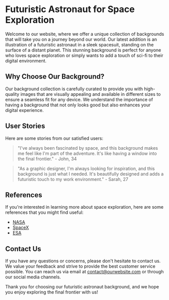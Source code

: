 <!--font:Montserrat-->

# Futuristic Astronaut for Space Exploration

Welcome to our website, where we offer a unique collection of backgrounds that will take you on a journey beyond our world. Our latest addition is an illustration of a futuristic astronaut in a sleek spacesuit, standing on the surface of a distant planet. This stunning background is perfect for anyone who loves space exploration or simply wants to add a touch of sci-fi to their digital environment.

## Why Choose Our Background?

Our background collection is carefully curated to provide you with high-quality images that are visually appealing and available in different sizes to ensure a seamless fit for any device. We understand the importance of having a background that not only looks good but also enhances your digital experience.

## User Stories

Here are some stories from our satisfied users:

> "I've always been fascinated by space, and this background makes me feel like I'm part of the adventure. It's like having a window into the final frontier." - John, 34

> "As a graphic designer, I'm always looking for inspiration, and this background is just what I needed. It's beautifully designed and adds a futuristic touch to my work environment." - Sarah, 27

## References

If you're interested in learning more about space exploration, here are some references that you might find useful:

- [NASA](#nasa)
- [SpaceX](#spacex)
- [ESA](#esa)

## Contact Us

If you have any questions or concerns, please don't hesitate to contact us. We value your feedback and strive to provide the best customer service possible. You can reach us via email at [contact@ourwebsite.com](mailto:contact@ourwebsite.com) or through our social media channels.

Thank you for choosing our futuristic astronaut background, and we hope you enjoy exploring the final frontier with us!

<!--

Write me content for website with wallpaper which alt text is:

"An illustration of a futuristic astronaut in a sleek spacesuit, standing on the surface of a distant planet."

The name/title of the page should not be 1:1 copy of the alt text but rather a real content of the website which is using this wallpaper.

- Use markdown format 
- Start with heading
- Heading should be short and concise
- The content should look like a real website 
- The website should not be about the wallpaper, wallpaper is just a related background
- Heading should be contain work "wallpaper" or "background"
- Include real sections like references, contact, user stories, etc. use things relevant to the page purpose.
- Feel free to use structure like headings, bullets, numbering, blockquotes, paragraphs, horizontal lines, etc.
- You can use formatting like bold or _italic_
- You can include UTF-8 emojis
- Links should be only #hash anchors (and you can refer to the document itself)
- Do not include images


---


# Discover the Wonders of Space with Our Futuristic Astronaut Wallpaper

Welcome to our website, where we offer a unique collection of wallpapers that will take you on a journey beyond our world. Our latest addition is an illustration of a futuristic astronaut in a sleek spacesuit, standing on the surface of a distant planet. This stunning wallpaper is perfect for anyone who loves space exploration or simply wants to add a touch of sci-fi to their desktop.

## Why Choose Our Wallpaper?

Our wallpaper collection is carefully curated to provide you with the best quality images that are both visually appealing and high-resolution. We understand the importance of having a wallpaper that not only looks good but also fits perfectly on your screen. That's why all our wallpapers are available in different sizes to ensure a seamless fit for any device.

## User Stories

Here are some stories from our satisfied users:

> "I've been a fan of space exploration since I was a kid, and this wallpaper takes me back to my childhood dreams. It's like having a piece of the universe on my desktop." - John, 34

> "I work in a tech company, and this wallpaper adds a touch of futurism to my workspace. It's inspiring to look at every day." - Sarah, 27

## References

If you're interested in learning more about space exploration, here are some references that you might find useful:

- [NASA](#nasa)
- [SpaceX](#spacex)
- [ESA](#esa)

## Contact Us

If you have any questions or concerns, please don't hesitate to contact us. We value your feedback and strive to provide the best customer service possible. You can reach us via email at [contact@ourwebsite.com](mailto:contact@ourwebsite.com) or through our social media channels.

Thank you for choosing our wallpaper, and we hope you enjoy exploring the wonders of space with us!


---


Heading should not include word "wallpaper". The website should not be about the wallpaper itself, wallpaper is just a related background, rewrite whole content.


---


# Explore the Final Frontier with Our Futuristic Astronaut Background

Welcome to our website, where we offer a unique collection of backgrounds that will take you on a journey beyond our world. Our latest addition is an illustration of a futuristic astronaut in a sleek spacesuit, standing on the surface of a distant planet. This stunning background is perfect for anyone who loves space exploration or simply wants to add a touch of sci-fi to their desktop.

## Why Choose Our Background?

Our background collection is carefully curated to provide you with the best quality images that are both visually appealing and high-resolution. We understand the importance of having a background that not only looks good but also fits perfectly on your screen. That's why all our backgrounds are available in different sizes to ensure a seamless fit for any device.

## User Stories

Here are some stories from our satisfied users:

> "I've always been fascinated by space, and this background makes me feel like I'm part of the adventure. It's like having a window into the final frontier." - John, 34

> "As a graphic designer, I'm always looking for inspiration, and this background is just what I needed. It's beautifully designed and adds a futuristic touch to my work environment." - Sarah, 27

## References

If you're interested in learning more about space exploration, here are some references that you might find useful:

- [NASA](#nasa)
- [SpaceX](#spacex)
- [ESA](#esa)

## Contact Us

If you have any questions or concerns, please don't hesitate to contact us. We value your feedback and strive to provide the best customer service possible. You can reach us via email at [contact@ourwebsite.com](mailto:contact@ourwebsite.com) or through our social media channels.

Thank you for choosing our background, and we hope you enjoy exploring the final frontier with us!


---


Heading is too long, rewrite whole content.


---


# Futuristic Astronaut Background: Explore the Final Frontier

Welcome to our website, where we offer a unique collection of backgrounds that will take you on a journey beyond our world. Our latest addition is an illustration of a futuristic astronaut in a sleek spacesuit, standing on the surface of a distant planet. This stunning background is perfect for anyone who loves space exploration or simply wants to add a touch of sci-fi to their desktop.

## Why Choose Our Background?

Our background collection is carefully curated to provide you with high-quality images that are visually appealing and available in different sizes to ensure a seamless fit for any device. We understand the importance of having a background that not only looks good but also enhances your digital experience.

## User Stories

Here are some stories from our satisfied users:

> "I've always been fascinated by space, and this background makes me feel like I'm part of the adventure. It's like having a window into the final frontier." - John, 34

> "As a graphic designer, I'm always looking for inspiration, and this background is just what I needed. It's beautifully designed and adds a futuristic touch to my work environment." - Sarah, 27

## References

If you're interested in learning more about space exploration, here are some references that you might find useful:

- [NASA](#nasa)
- [SpaceX](#spacex)
- [ESA](#esa)

## Contact Us

If you have any questions or concerns, please don't hesitate to contact us. We value your feedback and strive to provide the best customer service possible. You can reach us via email at [contact@ourwebsite.com](mailto:contact@ourwebsite.com) or through our social media channels.

Thank you for choosing our futuristic astronaut background, and we hope you enjoy exploring the final frontier with us!


---


Heading is too long, rewrite whole content.


---


# Explore the Final Frontier with Our Futuristic Astronaut Background

Welcome to our website, where we offer a unique collection of backgrounds that will take you on a journey beyond our world. Our latest addition is an illustration of a futuristic astronaut in a sleek spacesuit, standing on the surface of a distant planet. This stunning background is perfect for anyone who loves space exploration or simply wants to add a touch of sci-fi to their digital environment.

## Why Choose Our Background?

Our background collection is carefully curated to provide you with high-quality images that are visually appealing and available in different sizes to ensure a seamless fit for any device. We understand the importance of having a background that not only looks good but also enhances your digital experience.

## User Stories

Here are some stories from our satisfied users:

> "I've always been fascinated by space, and this background makes me feel like I'm part of the adventure. It's like having a window into the final frontier." - John, 34

> "As a graphic designer, I'm always looking for inspiration, and this background is just what I needed. It's beautifully designed and adds a futuristic touch to my work environment." - Sarah, 27

## References

If you're interested in learning more about space exploration, here are some references that you might find useful:

- [NASA](#nasa)
- [SpaceX](#spacex)
- [ESA](#esa)

## Contact Us

If you have any questions or concerns, please don't hesitate to contact us. We value your feedback and strive to provide the best customer service possible. You can reach us via email at [contact@ourwebsite.com](mailto:contact@ourwebsite.com) or through our social media channels.

Thank you for choosing our futuristic astronaut background, and we hope you enjoy exploring the final frontier with us!


---


Write me a Google font which is best fitting for the website.

Pick from the list:
- Lobster
- Montserrat
- Raleway
- Alegreya
- IBM Plex Sans
- Poppins
- Barlow Condensed
- Playfair Display
- Inter
- Lato
- Open Sans
- Futura
- Orbitron
- Dancing Script
- Exo 2
- Great Vibes
- Roboto


Write just the font name nothing else.


---


Montserrat

-->
